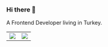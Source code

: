 ### Hi there 👋

A Frontend Developer living in Turkey.

<table align="center">
  <tr>
    <td>
      <a href="https://github.com/anuraghazra/github-readme-stats">
        <img align="center" src="https://github-readme-stats.vercel.app/api?username=cemalgnlts&custom_title=GitHub+Stats&show_icons=true&theme=tokyonight" />
      </a>
    </td>
    <td>
      <a href="https://github.com/anuraghazra/github-readme-stats">
        <img align="center" src="https://github-readme-stats.vercel.app/api/top-langs/?username=cemalgnlts&layout=compact&theme=tokyonight" />
      </a>
    </td>
  </tr>
</table>

<!--
**cemalgnlts/cemalgnlts** is a ✨ _special_ ✨ repository because its `README.md` (this file) appears on your GitHub profile.

Here are some ideas to get you started:

- 🔭 I’m currently working on **Reactjs**
- 🌱 I’m currently learning **Nextjs**, **TypeScript**
- 👯 I’m looking to collaborate on ...
- 🤔 I’m looking for help with ...
- 💬 Ask me about ...
- 📫 How to reach me: ...
- 😄 Pronouns: ...
- ⚡ Fun fact: ...
-->
